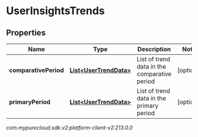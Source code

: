 # UserInsightsTrends


## Properties

| Name | Type | Description | Notes |
| ------------ | ------------- | ------------- | ------------- |
| **comparativePeriod** | [**List&lt;UserTrendData&gt;**](UserTrendData) | List of trend data in the comparative period |  [optional] |
| **primaryPeriod** | [**List&lt;UserTrendData&gt;**](UserTrendData) | List of trend data in the primary period |  [optional] |




_com.mypurecloud.sdk.v2:platform-client-v2:213.0.0_
